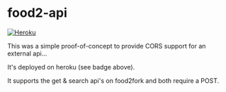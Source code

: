 # food2-api

[![Heroku](https://heroku-badge.herokuapp.com/?app=boiling-taiga-88564&style=flat&svg=1)](https://boiling-taiga-88564.herokuapp.com/)

This was a simple proof-of-concept to provide CORS support for an external api...

It's deployed on heroku (see badge above).

It supports the get & search api's on food2fork and both require a POST.
